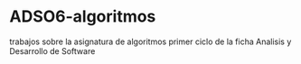 # ADSO6-algoritmos
trabajos sobre la asignatura de algoritmos primer ciclo de la ficha Analisis y Desarrollo de Software
